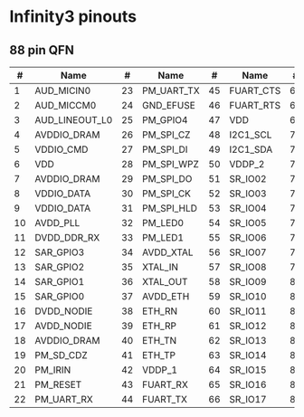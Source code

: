 # Infinity3 pinouts

## 88 pin QFN

| #  | Name           | #  | Name       | #  | Name      | #  | Name |
|----|----------------|----|------------|----|-----------|----|------|
| 1  | AUD_MICIN0     | 23 | PM_UART_TX | 45 | FUART_CTS | 67 |      |
| 2  | AUD_MICCM0     | 24 | GND_EFUSE  | 46 | FUART_RTS | 68 |      |
| 3  | AUD_LINEOUT_L0 | 25 | PM_GPIO4   | 47 | VDD       | 69 |      |
| 4  | AVDDIO_DRAM    | 26 | PM_SPI_CZ  | 48 | I2C1_SCL  | 70 |      |
| 5  | VDDIO_CMD      | 27 | PM_SPI_DI  | 49 | I2C1_SDA  | 71 |      |
| 6  | VDD            | 28 | PM_SPI_WPZ | 50 | VDDP_2    | 72 |      |
| 7  | AVDDIO_DRAM    | 29 | PM_SPI_DO  | 51 | SR_IO02   | 73 |      |
| 8  | VDDIO_DATA     | 30 | PM_SPI_CK  | 52 | SR_IO03   | 74 |      |
| 9  | VDDIO_DATA     | 31 | PM_SPI_HLD | 53 | SR_IO04   | 75 |      |
| 10 | AVDD_PLL       | 32 | PM_LED0    | 54 | SR_IO05   | 76 |      |
| 11 | DVDD_DDR_RX    | 33 | PM_LED1    | 55 | SR_IO06   | 77 |      |
| 12 | SAR_GPIO3      | 34 | AVDD_XTAL  | 56 | SR_IO07   | 78 |      |
| 13 | SAR_GPIO2      | 35 | XTAL_IN    | 57 | SR_IO08   | 79 |      |
| 14 | SAR_GPIO1      | 36 | XTAL_OUT   | 58 | SR_IO09   | 80 |      |
| 15 | SAR_GPIO0      | 37 | AVDD_ETH   | 59 | SR_IO10   | 81 |      |
| 16 | DVDD_NODIE     | 38 | ETH_RN     | 60 | SR_IO11   | 82 |      |
| 17 | AVDD_NODIE     | 39 | ETH_RP     | 61 | SR_IO12   | 83 |      |
| 18 | AVDDIO_DRAM    | 40 | ETH_TN     | 62 | SR_IO13   | 84 |      |
| 19 | PM_SD_CDZ      | 41 | ETH_TP     | 63 | SR_IO14   | 85 |      |
| 20 | PM_IRIN        | 42 | VDDP_1     | 64 | SR_IO15   | 86 |      |
| 21 | PM_RESET       | 43 | FUART_RX   | 65 | SR_IO16   | 87 |      |
| 22 | PM_UART_RX     | 44 | FUART_TX   | 66 | SR_IO17   | 88 |      |
